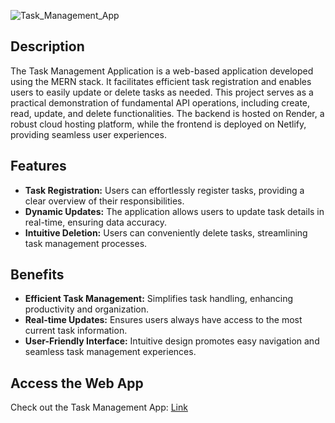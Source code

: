 ![Task_Management_App](https://socialify.git.ci/adnan760/Task_Management_App/image?description=1&font=Rokkitt&logo=https%3A%2F%2Fcdn.iconscout.com%2Ficon%2Ffree%2Fpng-256%2Fproject-management-2076268-1756548.png&name=1&pattern=Charlie%20Brown&theme=Auto) 

## Description

The Task Management Application is a web-based application developed using the MERN stack. It facilitates efficient task registration and enables users to easily update or delete tasks as needed. This project serves as a practical demonstration of fundamental API operations, including create, read, update, and delete functionalities. The backend is hosted on Render, a robust cloud hosting platform, while the frontend is deployed on Netlify, providing seamless user experiences.

## Features

- **Task Registration:** Users can effortlessly register tasks, providing a clear overview of their responsibilities.
- **Dynamic Updates:** The application allows users to update task details in real-time, ensuring data accuracy.
- **Intuitive Deletion:** Users can conveniently delete tasks, streamlining task management processes.

## Benefits

- **Efficient Task Management:** Simplifies task handling, enhancing productivity and organization.
- **Real-time Updates:** Ensures users always have access to the most current task information.
- **User-Friendly Interface:** Intuitive design promotes easy navigation and seamless task management experiences.

## Access the Web App

Check out the Task Management App: [Link](https://task-management-app-50.netlify.app/)



